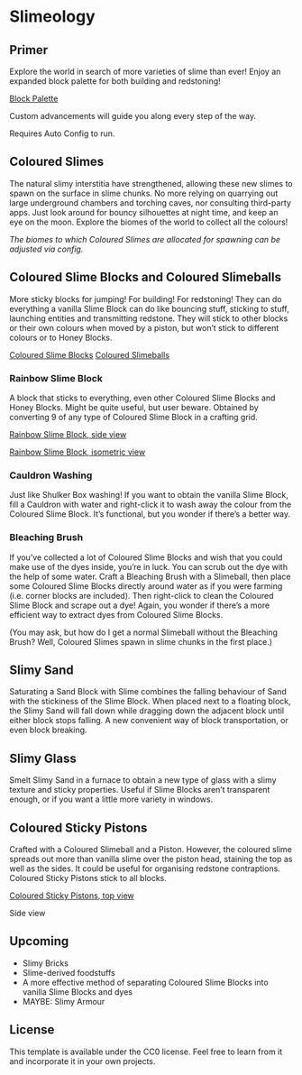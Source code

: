 # Slimeology 

## Primer

Explore the world in search of more varieties of slime than ever! Enjoy an expanded block palette for both building and redstoning! 

[Block Palette](https://imgur.com/tveBoRu)

Custom advancements will guide you along every step of the way. 

Requires Auto Config to run.

## Coloured Slimes

The natural slimy interstitia have strengthened, allowing these new slimes to spawn on the surface in slime chunks. No more relying on quarrying out large underground chambers and torching caves, nor consulting third-party apps. Just look around for bouncy silhouettes at night time, and keep an eye on the moon. Explore the biomes of the world to collect all the colours!

*The biomes to which Coloured Slimes are allocated for spawning can be adjusted via config.*

## Coloured Slime Blocks and Coloured Slimeballs

More sticky blocks for jumping! For building! For redstoning! They can do everything a vanilla Slime Block can do like bouncing stuff, sticking to stuff, launching entities and transmitting redstone. They will stick to other blocks or their own colours when moved by a piston, but won’t stick to different colours or to Honey Blocks.

[Coloured Slime Blocks](https://imgur.com/WshAzIv)
[Coloured Slimeballs](https://imgur.com/svhnyg0)


### Rainbow Slime Block

A block that sticks to everything, even other Coloured Slime Blocks and Honey Blocks. Might be quite useful, but user beware. Obtained by converting 9 of any type of Coloured Slime Block in a crafting grid.

[Rainbow Slime Block, side view](https://imgur.com/ZtDplFd)

[Rainbow Slime Block, isometric view](https://imgur.com/DZQ5zKB)

### Cauldron Washing

Just like Shulker Box washing! If you want to obtain the vanilla Slime Block, fill a Cauldron with water and right-click it to wash away the colour from the Coloured Slime Block. It’s functional, but you wonder if there’s a better way.

### Bleaching Brush

If you’ve collected a lot of Coloured Slime Blocks and wish that you could make use of the dyes inside, you’re in luck. You can scrub out the dye with the help of some water. Craft a Bleaching Brush with a Slimeball, then place some Coloured Slime Blocks directly around water as if you were farming (i.e. corner blocks are included). Then right-click to clean the Coloured Slime Block and scrape out a dye! Again, you wonder if there’s a more efficient way to extract dyes from Coloured Slime Blocks.

(You may ask, but how do I get a normal Slimeball without the Bleaching Brush? Well, Coloured Slimes spawn in slime chunks in the first place.)

## Slimy Sand

Saturating a Sand Block with Slime combines the falling behaviour of Sand with the stickiness of the Slime Block. When placed next to a floating block, the Slimy Sand will fall down while dragging down the adjacent block until either block stops falling. A new convenient way of block transportation, or even block breaking.

## Slimy Glass

Smelt Slimy Sand in a furnace to obtain a new type of glass with a slimy texture and sticky properties. Useful if Slime Blocks aren’t transparent enough, or if you want a little more variety in windows.

## Coloured Sticky Pistons

Crafted with a Coloured Slimeball and a Piston. However, the coloured slime spreads out more than vanilla slime over the piston head, staining the top as well as the sides. It could be useful for organising redstone contraptions. Coloured Sticky Pistons stick to all blocks.

[Coloured Sticky Pistons, top view](https://imgur.com/DZFYIAP)

Side view

## Upcoming

- Slimy Bricks
- Slime-derived foodstuffs
- A more effective method of separating Coloured Slime Blocks into vanilla Slime Blocks and dyes
- MAYBE: Slimy Armour

## License

This template is available under the CC0 license. Feel free to learn from it and incorporate it in your own projects.